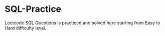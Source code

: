 # SQL-Practice
Leetcode SQL Questions is practiced and solved here starting from Easy to Hard difficulty level.
